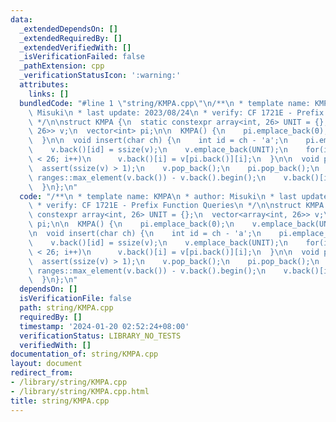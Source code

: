 ```yaml
---
data:
  _extendedDependsOn: []
  _extendedRequiredBy: []
  _extendedVerifiedWith: []
  _isVerificationFailed: false
  _pathExtension: cpp
  _verificationStatusIcon: ':warning:'
  attributes:
    links: []
  bundledCode: "#line 1 \"string/KMPA.cpp\"\n/**\n * template name: KMPA\n * author:\
    \ Misuki\n * last update: 2023/08/24\n * verify: CF 1721E - Prefix Function Queries\n\
    \ */\n\nstruct KMPA {\n  static constexpr array<int, 26> UNIT = {};\n  vector<array<int,\
    \ 26>> v;\n  vector<int> pi;\n\n  KMPA() {\n    pi.emplace_back(0);\n    v.emplace_back(UNIT);\n\
    \  }\n\n  void insert(char ch) {\n    int id = ch - 'a';\n    pi.emplace_back(v.back()[id]);\n\
    \    v.back()[id] = ssize(v);\n    v.emplace_back(UNIT);\n    for(int i = 0; i\
    \ < 26; i++)\n      v.back()[i] = v[pi.back()][i];\n  }\n\n  void pop() {\n  \
    \  assert(ssize(v) > 1);\n    v.pop_back();\n    pi.pop_back();\n    int id =\
    \ ranges::max_element(v.back()) - v.back().begin();\n    v.back()[id] = v[pi.back()][id];\n\
    \  }\n};\n"
  code: "/**\n * template name: KMPA\n * author: Misuki\n * last update: 2023/08/24\n\
    \ * verify: CF 1721E - Prefix Function Queries\n */\n\nstruct KMPA {\n  static\
    \ constexpr array<int, 26> UNIT = {};\n  vector<array<int, 26>> v;\n  vector<int>\
    \ pi;\n\n  KMPA() {\n    pi.emplace_back(0);\n    v.emplace_back(UNIT);\n  }\n\
    \n  void insert(char ch) {\n    int id = ch - 'a';\n    pi.emplace_back(v.back()[id]);\n\
    \    v.back()[id] = ssize(v);\n    v.emplace_back(UNIT);\n    for(int i = 0; i\
    \ < 26; i++)\n      v.back()[i] = v[pi.back()][i];\n  }\n\n  void pop() {\n  \
    \  assert(ssize(v) > 1);\n    v.pop_back();\n    pi.pop_back();\n    int id =\
    \ ranges::max_element(v.back()) - v.back().begin();\n    v.back()[id] = v[pi.back()][id];\n\
    \  }\n};\n"
  dependsOn: []
  isVerificationFile: false
  path: string/KMPA.cpp
  requiredBy: []
  timestamp: '2024-01-20 02:52:24+08:00'
  verificationStatus: LIBRARY_NO_TESTS
  verifiedWith: []
documentation_of: string/KMPA.cpp
layout: document
redirect_from:
- /library/string/KMPA.cpp
- /library/string/KMPA.cpp.html
title: string/KMPA.cpp
---
```


